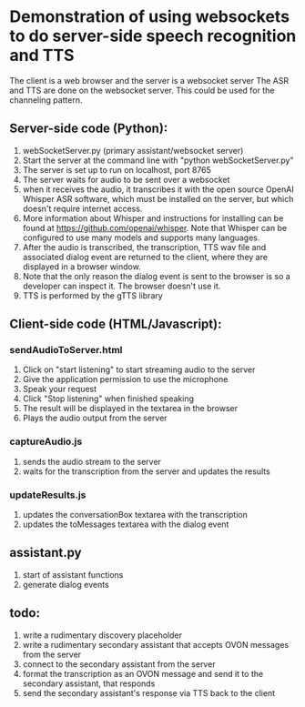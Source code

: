 # Demonstration of using websockets to do server-side speech recognition and TTS
The client is a web browser and the server is a websocket server
The ASR and TTS are done on the websocket server.
This could be used for the channeling pattern.

## Server-side code (Python):
1. webSocketServer.py (primary assistant/websocket server)
2. Start the server at the command line with "python webSocketServer.py"
3. The server is set up to run on localhost, port 8765
4. The server waits for audio to be sent over a websocket
5. when it receives the audio, it transcribes it with the open source OpenAI Whisper ASR software, which must be installed on the server, but which doesn't require internet access.
6. More information about Whisper and instructions for installing can be found at https://github.com/openai/whisper. Note that Whisper can be configured to use many models and supports many languages.
7. After the audio is transcribed, the transcription, TTS wav file and associated dialog event are returned to the client, where they are displayed in a browser window. 
8. Note that the only reason the dialog event is sent to the browser is so a developer can inspect it. The browser doesn't use it.
9. TTS is performed by the gTTS library

## Client-side code (HTML/Javascript):
### sendAudioToServer.html
1. Click on "start listening" to start streaming audio to the server
2. Give the application permission to use the microphone
3. Speak your request
4. Click "Stop listening" when finished speaking
5. The result will be displayed in the textarea in the browser
6. Plays the audio output from the server

### captureAudio.js
1. sends the audio stream to the server
2. waits for the transcription from the server and updates the results

### updateResults.js
1. updates the conversationBox textarea with the transcription
2. updates the toMessages textarea with the dialog event

## assistant.py
1. start of assistant functions
2. generate dialog events

## todo:
1. write a rudimentary discovery placeholder
2. write a rudimentary secondary assistant that accepts OVON messages from the server
3. connect to the secondary assistant from the server
4. format the transcription as an OVON message and send it to the secondary assistant, that responds
5. send the secondary assistant's response via TTS back to the client



